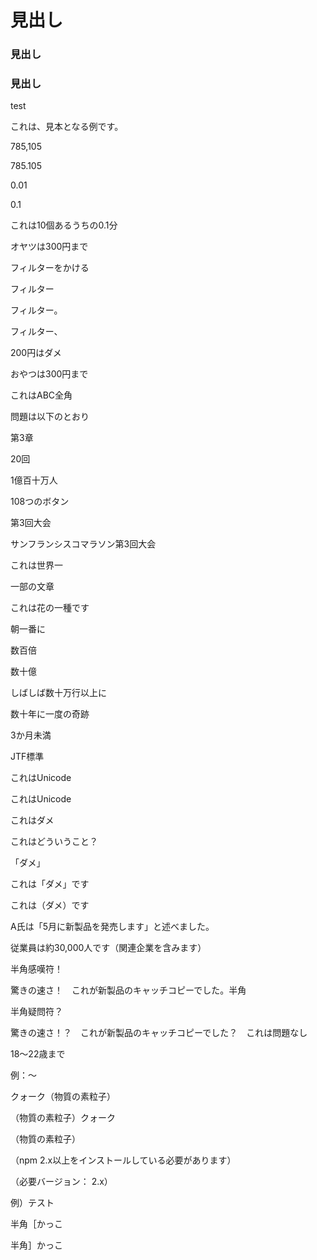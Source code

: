 # 見出し

### 見出し

### 見出し
 test

これは、見本となる例です。

785,105

785.105

0.01

0.1

これは10個あるうちの0.1分

オヤツは300円まで

フィルターをかける

フィルター

フィルター。

フィルター、

200円はダメ

おやつは300円まで

これはABC全角

問題は以下のとおり

第3章

20回

1億百十万人

108つのボタン

第3回大会

サンフランシスコマラソン第3回大会

これは世界一

一部の文章

これは花の一種です

朝一番に

数百倍

数十億

しばしば数十万行以上に

数十年に一度の奇跡

3か月未満

JTF標準

これはUnicode

これはUnicode

これはダメ

これはどういうこと？

「ダメ」

これは「ダメ」です

これは（ダメ）です

A氏は「5月に新製品を発売します」と述べました。

従業員は約30,000人です（関連企業を含みます）

半角感嘆符！

驚きの速さ！　これが新製品のキャッチコピーでした。半角　

半角疑問符？

驚きの速さ！？　これが新製品のキャッチコピーでした？　これは問題なし

18〜22歳まで

例：〜

クォーク（物質の素粒子）

（物質の素粒子）クォーク

（物質の素粒子）

（npm 2.x以上をインストールしている必要があります）

（必要バージョン： 2.x）

例）テスト

半角［かっこ

半角］かっこ
